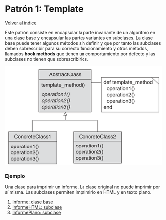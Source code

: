 # Patrón 1: Template

[Volver al índice](https://github.com/Elolawyn/RubyDesignPatterns#index)

Este patrón consiste en encapsular la parte invariante de un algoritmo en una clase base y encapsular las partes variantes en subclases. La clase base puede tener algunos métodos sin definir y que por tanto las subclases deben sobrescribir para su correcto funcionamiento y otros métodos, llamados **hook methods** que tienen un comportamiento por defecto y las subclases no tienen que sobrescribirlos.

![Modelo del patrón](https://github.com/Elolawyn/RubyDesignPatterns/blob/master/Template/image_01.png)

### Ejemplo

Una clase para imprimir un informe. La clase original no puede imprimir por sí misma. Las subclases permiten imprimirlo en HTML y en texto plano.

1. [Informe: clase base](https://github.com/Elolawyn/RubyDesignPatterns/blob/master/Template/informe.rb)
2. [InformeHTML: subclase](https://github.com/Elolawyn/RubyDesignPatterns/blob/master/Template/informe_html.rb)
3. [InformePlano: subclase](https://github.com/Elolawyn/RubyDesignPatterns/blob/master/Template/informe_plano.rb)

